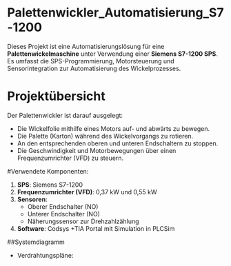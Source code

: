 # Palettenwickler_Automatisierung_S7-1200

Dieses Projekt ist eine Automatisierungslösung für eine **Palettenwickelmaschine** unter Verwendung einer **Siemens S7-1200 SPS**. 
Es umfasst die SPS-Programmierung, Motorsteuerung und Sensorintegration zur Automatisierung des Wickelprozesses.

# Projektübersicht

Der Palettenwickler ist darauf ausgelegt:
  -	Die Wickelfolie mithilfe eines Motors auf- und abwärts zu bewegen.
  -	Die Palette (Karton) während des Wickelvorgangs zu rotieren.
  -	An den entsprechenden oberen und unteren Endschaltern zu stoppen.
  -	Die Geschwindigkeit und Motorbewegungen über einen Frequenzumrichter (VFD) zu steuern.

#Verwendete Komponenten:
1.	**SPS**: Siemens S7-1200
2.	**Frequenzumrichter (VFD)**: 0,37 kW und 0,55 kW
3.	**Sensoren**:
    -	Oberer Endschalter (NO)
    -	Unterer Endschalter (NO)
    -	Näherungssensor zur Drehzahlzählung
4.	**Software**: Codsys +TIA Portal mit Simulation in PLCSim
   
##Systemdiagramm
  -	Verdrahtungspläne:




